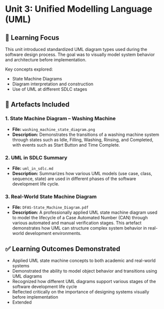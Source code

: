 # Unit 3: Unified Modelling Language (UML)

## 🧠 Learning Focus
This unit introduced standardized UML diagram types used during the software design process. The goal was to visually model system behavior and architecture before implementation.

Key concepts explored:
- State Machine Diagrams
- Diagram interpretation and construction
- Use of UML at different SDLC stages

## 📁 Artefacts Included

### 1. State Machine Diagram – Washing Machine
- **File:** `washing_machine_state_diagram.png`
- **Description:** Demonstrates the transitions of a washing machine system through states such as Idle, Filling, Washing, Rinsing, and Completed, with events such as Start Button and Time Complete.

### 2. UML in SDLC Summary
- **File:** `uml_in_sdlc.md`
- **Description:** Summarizes how various UML models (use case, class, sequence, state) are used in different phases of the software development life cycle.

### 3. Real-World State Machine Diagram
- **File:** `DFAS-State_Machine_Diagram.pdf`  
- **Description:** A professionally applied UML state machine diagram used to model the lifecycle of a Case Automated Number (CAN) through various automated and manual verification stages. This artefact demonstrates how UML can structure complex system behavior in real-world development environments.

## ✅ Learning Outcomes Demonstrated

- Applied UML state machine concepts to both academic and real-world systems
- Demonstrated the ability to model object behavior and transitions using UML diagrams
- Recognized how different UML diagrams support various stages of the software development life cycle
- Reflected critically on the importance of designing systems visually before implementation
- Extended
